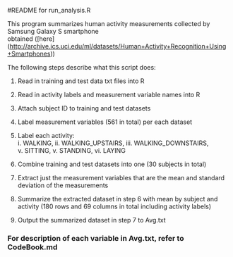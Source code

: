 #README for run_analysis.R

This program summarizes human activity measurements collected by Samsung Galaxy S smartphone	
obtained ([here] (http://archive.ics.uci.edu/ml/datasets/Human+Activity+Recognition+Using+Smartphones))	

The following steps describe what this script does:	

1. Read in training and test data txt files into R

2. Read in activity labels and measurement variable names into R

3. Attach subject ID to training and test datasets

4. Label measurement variables (561 in total) per each dataset

5. Label each activity:		
   i. WALKING, ii. WALKING_UPSTAIRS, iii. WALKING_DOWNSTAIRS,	
   v. SITTING, 
v. STANDING, vi. LAYING		

	
6. Combine training and test datasets into one (30 subjects in total)

7. Extract just the measurement variables that are the mean and standard deviation of the measurements

8. Summarize the extracted dataset in step 6 with mean by subject and activity 
   (180 rows and 69 columns in total including activity labels)

9. Output the summarized dataset in step 7 to Avg.txt 
	
### For description of each variable in Avg.txt, refer to CodeBook.md